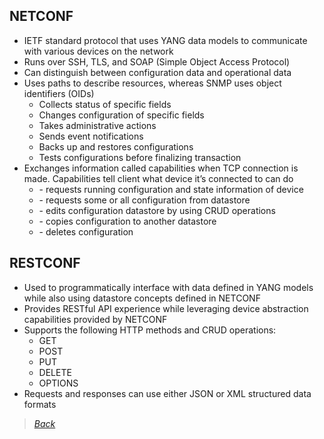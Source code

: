 ## NETCONF  
* IETF standard protocol that uses YANG data models to communicate with various devices on the network  
* Runs over SSH, TLS, and SOAP (Simple Object Access Protocol)  
* Can distinguish between configuration data and operational data  
* Uses paths to describe resources, whereas SNMP uses object identifiers (OIDs)  
  * Collects status of specific fields  
  * Changes configuration of specific fields  
  * Takes administrative actions  
  * Sends event notifications  
  * Backs up and restores configurations  
  * Tests configurations before finalizing transaction  
* Exchanges information called capabilities when TCP connection is made. Capabilities tell client what device it’s connected to can do  
  * <get> - requests running configuration and state information of device  
  * <get-config> - requests some or all configuration from datastore  
  * <edit-config> - edits configuration datastore by using CRUD operations  
  * <copy-config> - copies configuration to another datastore  
  * <delete-config> - deletes configuration  


## RESTCONF  
* Used to programmatically interface with data defined in YANG models while also using datastore concepts defined in NETCONF  
* Provides RESTful API experience while leveraging device abstraction capabilities provided by NETCONF  
* Supports the following HTTP methods and CRUD operations:  
  * GET  
  * POST  
  * PUT  
  * DELETE  
  * OPTIONS  
* Requests and responses can use either JSON or XML structured data formats  


> *[Back](https://github.com/network-dluong/CCNP-ENCOR/tree/4.0-Network-Assurance)*  
